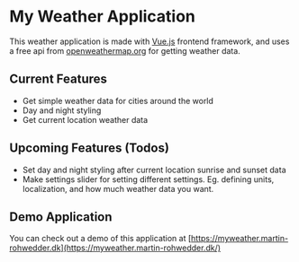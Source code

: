# My Weather Application

This weather application is made with [Vue.js](https://vuejs.org/) frontend framework, and uses a free api from [openweathermap.org](https://openweathermap.org/) for getting weather data.

## Current Features

- Get simple weather data for cities around the world
- Day and night styling
- Get current location weather data

## Upcoming Features (Todos)

- Set day and night styling after current location sunrise and sunset data
- Make settings slider for setting different settings. Eg. defining units, localization, and how much weather data you want.

## Demo Application

You can check out a demo of this application at [https://myweather.martin-rohwedder.dk](https://myweather.martin-rohwedder.dk/)
